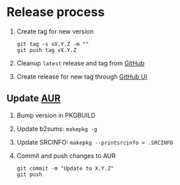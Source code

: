 # Release process

1. Create tag for new version

    ```shell
    git tag -s vX.Y.Z -m ""
    git push tag vX.Y.Z
    ```

2. Cleanup `latest` release and tag from [GitHub](https://github.com/Neverous/efibooteditor/releases/tag/latest)

3. Create release for new tag through [GitHub UI](https://github.com/Neverous/efibooteditor/releases)

## Update [AUR](https://aur.archlinux.org/packages/efibooteditor)

1. Bump version in PKGBUILD

2. Update b2sums: `makepkg -g`

3. Update SRCINFO: `makepkg --printsrcinfo > .SRCINFO`

4. Commit and push changes to AUR

    ```shell
    git commit -m "Update to X.Y.Z"
    git push
    ```
